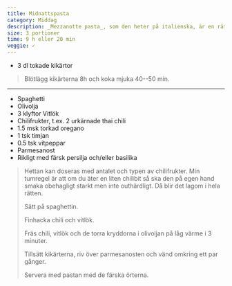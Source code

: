 ```yaml
---
title: Midnattspasta
category: Middag
description: _Mezzanotte pasta_, som den heter på italienska, är en rätt som kan [varieras in absurdum](https://www.google.se/search?q=mezzanotte+pasta). De enda oumbärliga ingredienserna är pastan, olivoljan och vitlöken. Jag gillar kikärter för att de mättar, men chilin kan man ersätta med kapris, anjovis, eller något annat som har en kraftig smak.
size: 3 portioner
time: 9 h eller 20 min
veggie: ✓
---
```


- 3 dl tokade kikärtor

> Blötlägg kikärterna 8h och koka mjuka 40--50 min.

---

- Spaghetti
- Olivolja
- 3 klyftor Vitlök
- Chilifrukter, t.ex. 2 urkärnade thai chili
- 1.5 msk torkad oregano
- 1 tsk timjan
- 0.5 tsk vitpeppar
- Parmesanost
- Rikligt med färsk persilja och/eller basilika

> Hettan kan doseras med antalet och typen av chilifrukter. Min tumregel är att om du äter en liten chilibit så ska den på egen hand smaka obehagligt starkt men inte outhärdligt. Då blir det lagom i hela rätten.
>
> Sätt på spaghettin.
> 
> Finhacka chili och vitlök.
> 
> Fräs chili, vitlök och de torra kryddorna i olivoljan på låg värme i 3 minuter.
> 
> Tillsätt kikärterna, riv över parmesanosten och vänd omkring ett par gånger.
> 
> Servera med pastan med de färska örterna.
